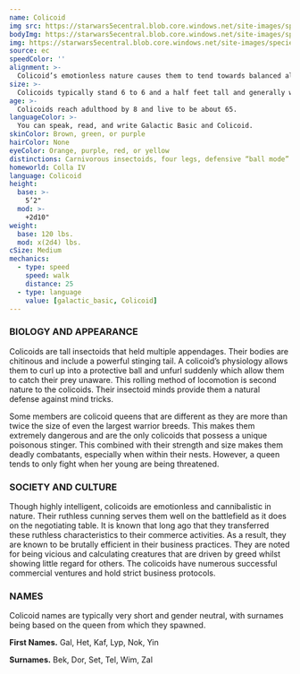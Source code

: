 ```yaml
---
name: Colicoid
img src: https://starwars5ecentral.blob.core.windows.net/site-images/species/species_colicoid.png
bodyImg: https://starwars5ecentral.blob.core.windows.net/site-images/species/species_colicoid.png
img: https://starwars5ecentral.blob.core.windows.net/site-images/species/species_colicoid.png
source: ec
speedColor: ''
alignment: >-
  Colicoid’s emotionless nature causes them to tend towards balanced alignments, though there are exceptions.
size: >-
  Colicoids typically stand 6 to 6 and a half feet tall and generally weigh about 170 lbs. Regardless of your position in that range, your size is Medium.
age: >-
  Colicoids reach adulthood by 8 and live to be about 65.
languageColor: >-
  You can speak, read, and write Galactic Basic and Colicoid. 
skinColor: Brown, green, or purple
hairColor: None
eyeColor: Orange, purple, red, or yellow
distinctions: Carnivorous insectoids, four legs, defensive “ball mode”
homeworld: Colla IV
language: Colicoid
height:
  base: >-
    5’2"
  mod: >-
    +2d10"
weight:
  base: 120 lbs.
  mod: x(2d4) lbs.
cSize: Medium
mechanics:
  - type: speed
    speed: walk
    distance: 25
  - type: language
    value: [galactic_basic, Colicoid]
---
```

### BIOLOGY AND APPEARANCE
Colicoids are tall insectoids that held multiple appendages. Their bodies are chitinous and include a powerful stinging tail. A colicoid’s physiology allows them to curl up into a protective ball and unfurl suddenly which allow them to catch their prey unaware. This rolling method of locomotion is second nature to the colicoids. Their insectoid minds provide them a natural defense against mind tricks.

Some members are colicoid queens that are different as they are more than twice the size of even the largest warrior breeds. This makes them extremely dangerous and are the only colicoids that possess a unique poisonous stinger. This combined with their strength and size makes them deadly combatants, especially when within their nests. However, a queen tends to only fight when her young are being threatened.

### SOCIETY AND CULTURE
Though highly intelligent, colicoids are emotionless and cannibalistic in nature. Their ruthless cunning serves them well on the battlefield as it does on the negotiating table. It is known that long ago that they transferred these ruthless characteristics to their commerce activities. As a result, they are known to be brutally efficient in their business practices. They are noted for being vicious and calculating creatures that are driven by greed whilst showing little regard for others. The colicoids have numerous successful commercial ventures and hold strict business protocols.

### NAMES
Colicoid names are typically very short and gender neutral, with surnames being based on the queen from which they spawned.

__First Names.__ Gal, Het, Kaf, Lyp, Nok, Yin

__Surnames.__ Bek, Dor, Set, Tel, Wim, Zal



    